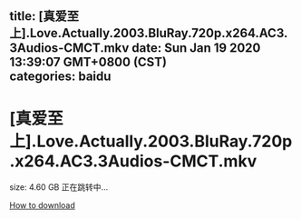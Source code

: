 
title: [真爱至上].Love.Actually.2003.BluRay.720p.x264.AC3.3Audios-CMCT.mkv
date: Sun Jan 19 2020 13:39:07 GMT+0800 (CST)    
categories: baidu
---

# [真爱至上].Love.Actually.2003.BluRay.720p.x264.AC3.3Audios-CMCT.mkv
size: 4.60 GB
 正在跳转中...
 

[How to download](https://bpcam.bemobtrk.com/go/2ceec3aa-1ca2-46d6-b9ff-aaa5c184517c?jno=3232)